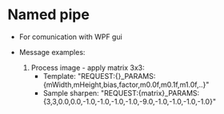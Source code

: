Named pipe
==========

- For comunication with WPF gui

- Message examples:
	1. Process image - apply matrix 3x3:
		- Template: "REQUEST:{<proces name>}_PARAMS:{mWidth,mHeight,bias,factor,m0.0f,m0.1f,m1.0f,..}<image datas>"
		- Sample sharpen: "REQUEST:{matrix}_PARAMS:{3,3,0.0,0.0,-1.0,-1.0,-1.0,-1.0,-9.0,-1.0,-1.0,-1.0,-1.0}"